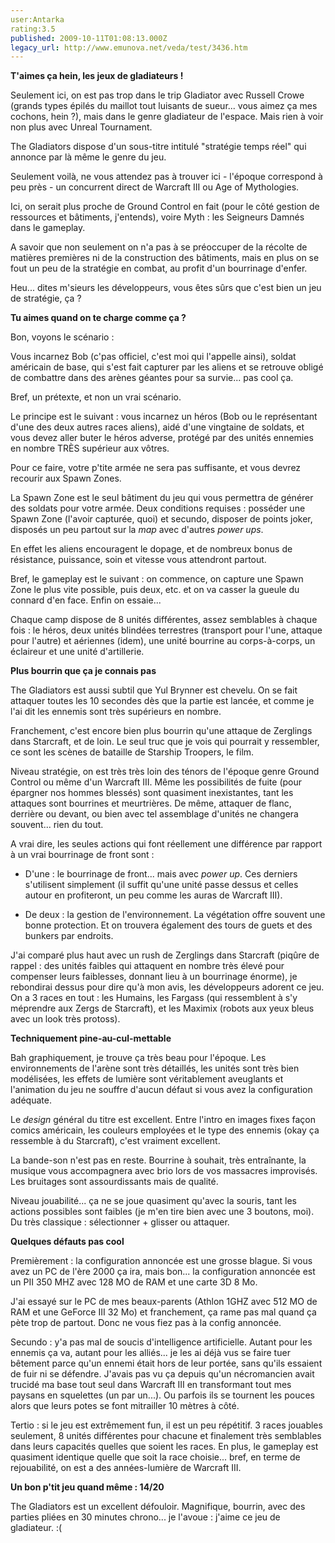 ```yaml
---
user:Antarka
rating:3.5
published: 2009-10-11T01:08:13.000Z
legacy_url: http://www.emunova.net/veda/test/3436.htm
---
```

**T'aimes ça hein, les jeux de gladiateurs !**  

  

Seulement ici, on est pas trop dans le trip Gladiator avec Russell Crowe (grands types épilés du maillot tout luisants de sueur... vous aimez ça mes cochons, hein ?), mais dans le genre gladiateur de l'espace. Mais rien à voir non plus avec Unreal Tournament.  

  

The Gladiators dispose d'un sous-titre intitulé "stratégie temps réel" qui annonce par là même le genre du jeu.  

  

Seulement voilà, ne vous attendez pas à trouver ici - l'époque correspond à peu près - un concurrent direct de Warcraft III ou Age of Mythologies.  

  

Ici, on serait plus proche de Ground Control en fait (pour le côté gestion de ressources et bâtiments, j'entends), voire Myth : les Seigneurs Damnés dans le gameplay.  

  

A savoir que non seulement on n'a pas à se préoccuper de la récolte de matières premières ni de la construction des bâtiments, mais en plus on se fout un peu de la stratégie en combat, au profit d'un bourrinage d'enfer.  

  

Heu... dites m'sieurs les développeurs, vous êtes sûrs que c'est bien un jeu de stratégie, ça ?  

  

**Tu aimes quand on te charge comme ça ?**  

  

Bon, voyons le scénario :  

  

Vous incarnez Bob (c'pas officiel, c'est moi qui l'appelle ainsi), soldat américain de base, qui s'est fait capturer par les aliens et se retrouve obligé de combattre dans des arènes géantes pour sa survie... pas cool ça.  

  

Bref, un prétexte, et non un vrai scénario.  

  

Le principe est le suivant : vous incarnez un héros (Bob ou le représentant d'une des deux autres races aliens), aidé d'une vingtaine de soldats, et vous devez aller buter le héros adverse, protégé par des unités ennemies en nombre TRÈS supérieur aux vôtres.  

  

Pour ce faire, votre p'tite armée ne sera pas suffisante, et vous devrez recourir aux Spawn Zones.  

  

La Spawn Zone est le seul bâtiment du jeu qui vous permettra de générer des soldats pour votre armée. Deux conditions requises : posséder une Spawn Zone (l'avoir capturée, quoi) et secundo, disposer de points joker, disposés un peu partout sur la _map_ avec d'autres _power ups_.  

  

En effet les aliens encouragent le dopage, et de nombreux bonus de résistance, puissance, soin et vitesse vous attendront partout.  

  

Bref, le gameplay est le suivant : on commence, on capture une Spawn Zone le plus vite possible, puis deux, etc. et on va casser la gueule du connard d'en face. Enfin on essaie...  

  

Chaque camp dispose de 8 unités différentes, assez semblables à chaque fois : le héros, deux unités blindées terrestres (transport pour l'une, attaque pour l'autre) et aériennes (idem), une unité bourrine au corps-à-corps, un éclaireur et une unité d'artillerie.  

  

**Plus bourrin que ça je connais pas**  

  

The Gladiators est aussi subtil que Yul Brynner est chevelu. On se fait attaquer toutes les 10 secondes dès que la partie est lancée, et comme je l'ai dit les ennemis sont très supérieurs en nombre.  

  

Franchement, c'est encore bien plus bourrin qu'une attaque de Zerglings dans Starcraft, et de loin. Le seul truc que je vois qui pourrait y ressembler, ce sont les scènes de bataille de Starship Troopers, le film.  

  

Niveau stratégie, on est très très loin des ténors de l'époque genre Ground Control ou même d'un Warcraft III. Même les possibilités de fuite (pour épargner nos hommes blessés) sont quasiment inexistantes, tant les attaques sont bourrines et meurtrières. De même, attaquer de flanc, derrière ou devant, ou bien avec tel assemblage d'unités ne changera souvent... rien du tout.  

  

A vrai dire, les seules actions qui font réellement une différence par rapport à un vrai bourrinage de front sont :  

  

- D'une : le bourrinage de front... mais avec _power up_. Ces derniers s'utilisent simplement (il suffit qu'une unité passe dessus et celles autour en profiteront, un peu comme les auras de Warcraft III).  

  

- De deux : la gestion de l'environnement. La végétation offre souvent une bonne protection. Et on trouvera également des tours de guets et des bunkers par endroits.  

  

J'ai comparé plus haut avec un rush de Zerglings dans Starcraft (piqûre de rappel : des unités faibles qui attaquent en nombre très élevé pour compenser leurs faiblesses, donnant lieu à un bourrinage énorme), je rebondirai dessus pour dire qu'à mon avis, les développeurs adorent ce jeu. On a 3 races en tout : les Humains, les Fargass (qui ressemblent à s'y méprendre aux Zergs de Starcraft), et les Maximix (robots aux yeux bleus avec un look très protoss).  

  

**Techniquement pine-au-cul-mettable**  

  

Bah graphiquement, je trouve ça très beau pour l'époque. Les environnements de l'arène sont très détaillés, les unités sont très bien modélisées, les effets de lumière sont véritablement aveuglants et l'animation du jeu ne souffre d'aucun défaut si vous avez la configuration adéquate.  

  

Le _design_ général du titre est excellent. Entre l'intro en images fixes façon comics américain, les couleurs employées et le type des ennemis (okay ça ressemble à du Starcraft), c'est vraiment excellent.  

  

La bande-son n'est pas en reste. Bourrine à souhait, très entraînante, la musique vous accompagnera avec brio lors de vos massacres improvisés. Les bruitages sont assourdissants mais de qualité.  

  

Niveau jouabilité... ça ne se joue quasiment qu'avec la souris, tant les actions possibles sont faibles (je m'en tire bien avec une 3 boutons, moi). Du très classique : sélectionner + glisser ou attaquer.  

  

**Quelques défauts pas cool**  

  

Premièrement : la configuration annoncée est une grosse blague. Si vous avez un PC de l'ère 2000 ça ira, mais bon... la configuration annoncée est un PII 350 MHZ avec 128 MO de RAM et une carte 3D 8 Mo.  

  

J'ai essayé sur le PC de mes beaux-parents (Athlon 1GHZ avec 512 MO de RAM et une GeForce III 32 Mo) et franchement, ça rame pas mal quand ça pète trop de partout. Donc ne vous fiez pas à la config annoncée.  

  

Secundo : y'a pas mal de soucis d'intelligence artificielle. Autant pour les ennemis ça va, autant pour les alliés... je les ai déjà vus se faire tuer bêtement parce qu'un ennemi était hors de leur portée, sans qu'ils essaient de fuir ni se défendre. J'avais pas vu ça depuis qu'un nécromancien avait trucidé ma base tout seul dans Warcraft III en transformant tout mes paysans en squelettes (un par un...). Ou parfois ils se tournent les pouces alors que leurs potes se font mitrailler 10 mètres à côté.  

  

Tertio : si le jeu est extrêmement fun, il est un peu répétitif. 3 races jouables seulement, 8 unités différentes pour chacune et finalement très semblables dans leurs capacités quelles que soient les races. En plus, le gameplay est quasiment identique quelle que soit la race choisie... bref, en terme de rejouabilité, on est a des années-lumière de Warcraft III.  

  

**Un bon p'tit jeu quand même : 14/20**  

  

The Gladiators est un excellent défouloir. Magnifique, bourrin, avec des parties pliées en 30 minutes chrono... je l'avoue : j'aime ce jeu de gladiateur. :(